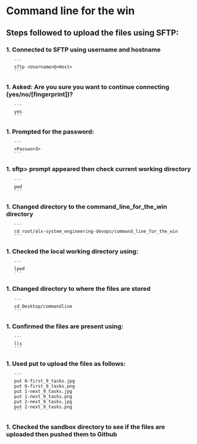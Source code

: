 # Command line for the win

## Steps followed to upload the files using SFTP:

### 1. Connected to SFTP using username and hostname
       ```
       sftp <Username>@<Host>
       ```

### 1. Asked: Are you sure you want to continue connecting (yes/no/[fingerprint])?
       ```
       yes
       ```

### 1. Prompted for the password:
       ```
       <Password>
       ```

### 1. sftp> prompt appeared then check current working directory
       ```
       pwd
       ```

### 1. Changed directory to the command_line_for_the_win directory
       ```
       cd root/alx-system_engineering-devops/command_line_for_the_win
       ```

### 1. Checked the local working directory using:
       ```
       lpwd
       ```

### 1. Changed directory to where the files are stored
       ```
       cd Desktop/commandline
       ```

### 1. Confirmed the files are present using:
       ```
       lls
       ```

### 1. Used put to upload the files as follows:
       ```
       put 0-first_9_tasks.jpg
       put 0-first_9_tasks.png
       put 1-next_9_tasks.jpg
       put 1-next_9_tasks.png
       put 2-next_9_tasks.jpg
       put 2-next_9_tasks.png
       ```

### 1. Checked the sandbox directory to see if the files are uploaded then pushed them to Github

